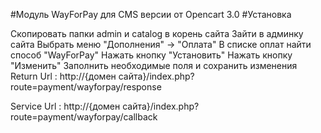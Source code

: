 #Модуль WayForPay для CMS версии от Opencart 3.0
#Установка

Скопировать папки admin и catalog в корень сайта
Зайти в админку сайта
Выбрать меню "Дополнения" -> "Оплата"
В списке оплат найти способ "WayForPay"
Нажать кнопку "Установить"
Нажать кнопку "Изменить"
Заполнить необходимые поля и сохранить изменения
Return Url : http://{домен сайта}/index.php?route=payment/wayforpay/response

Service Url : http://{домен сайта}/index.php?route=payment/wayforpay/callback
